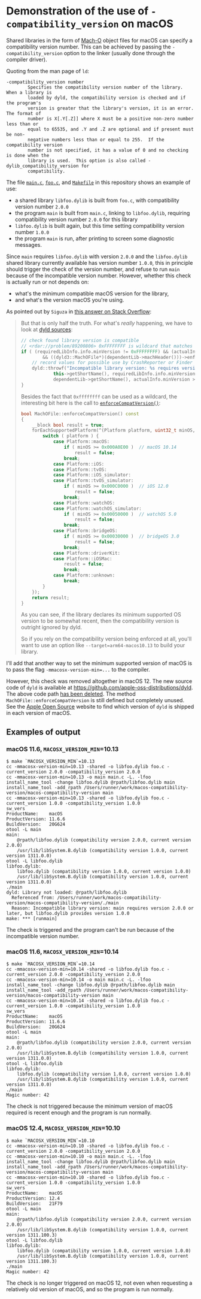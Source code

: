 # Demonstration of the use of `-compatibility_version` on macOS

Shared libraries in the form of [Mach-O](https://en.wikipedia.org/wiki/Mach-O) object files
for macOS can specify a compatibility version number.  This can be achieved by passing the
`-compatibility_version` option to the linker (usually done through the compiler driver).

Quoting from the man page of `ld`:

```
-compatibility_version number
        Specifies the compatibility version number of the library.  When a library is
        loaded by dyld, the compatibility version is checked and if the program's
        version is greater that the library's version, it is an error.  The format of
        number is X[.Y[.Z]] where X must be a positive non-zero number less than or
        equal to 65535, and .Y and .Z are optional and if present must be non-
        negative numbers less than or equal to 255.  If the compatibility version
        number is not specified, it has a value of 0 and no checking is done when the
        library is used.  This option is also called -dylib_compatibility_version for
        compatibility.
```

The file [`main.c`](./main.c), [`foo.c`](./foo.c), and [`Makefile`](./Makefile) in this
repository shows an example of use:

* a shared library `libfoo.dylib` is built from `foo.c`, with compatibility version number
  `2.0.0`
* the program `main` is built from `main.c`, linking to `libfoo.dylib`, requiring
  compatibility version number `2.0.0` for this library
* `libfoo.dylib` is built again, but this time setting compatibility version number `1.0.0`
* the program `main` is run, after printing to screen some diagnostic messages.

Since `main` requires `libfoo.dylib` with version `2.0.0` and the `libfoo.dylib` shared
library currently available has version number `1.0.0`, this in principle should trigger the
check of the version number, and refuse to run `main` because of the incompatible version
number.  However, whether this check is actually run or not depends on:

* what's the minimum compatible macOS version for the library,
* and what's the version macOS you're using.

As pointed out by `Siguza` in [this answer on Stack
Overflow](https://stackoverflow.com/a/67067009/2442087):

> But that is only half the truth. For what's _really_ happening, we have to look at [dyld
> sources](https://opensource.apple.com/source/dyld/dyld-832.7.3/src/ImageLoader.cpp.auto.html):
>
> ```c++
> // check found library version is compatible
> // <rdar://problem/89200806> 0xFFFFFFFF is wildcard that matches any version
> if ( (requiredLibInfo.info.minVersion != 0xFFFFFFFF) && (actualInfo.minVersion < requiredLibInfo.info.minVersion)
>         && ((dyld3::MachOFile*)(dependentLib->machHeader()))->enforceCompatVersion() ) {
>     // record values for possible use by CrashReporter or Finder
>     dyld::throwf("Incompatible library version: %s requires version %d.%d.%d or later, but %s provides version %d.%d.%d",
>             this->getShortName(), requiredLibInfo.info.minVersion >> 16, (requiredLibInfo.info.minVersion >> 8) & 0xff, requiredLibInfo.info.minVersion & 0xff,
>             dependentLib->getShortName(), actualInfo.minVersion >> 16, (actualInfo.minVersion >> 8) & 0xff, actualInfo.minVersion & 0xff);
> }
> ```
>
> Besides the fact that `0xffffffff` can be used as a wildcard, the interesting bit here is
> the call to [`enforceCompatVersion()`](https://opensource.apple.com/source/dyld/dyld-832.7.3/dyld3/MachOFile.cpp.auto.html):
>
> ```c++
> bool MachOFile::enforceCompatVersion() const
> {
>     __block bool result = true;
>     forEachSupportedPlatform(^(Platform platform, uint32_t minOS, uint32_t sdk) {
>         switch ( platform ) {
>             case Platform::macOS:
>                 if ( minOS >= 0x000A0E00 )  // macOS 10.14
>                     result = false;
>                 break;
>             case Platform::iOS:
>             case Platform::tvOS:
>             case Platform::iOS_simulator:
>             case Platform::tvOS_simulator:
>                 if ( minOS >= 0x000C0000 )  // iOS 12.0
>                     result = false;
>                 break;
>             case Platform::watchOS:
>             case Platform::watchOS_simulator:
>                 if ( minOS >= 0x00050000 )  // watchOS 5.0
>                     result = false;
>                 break;
>             case Platform::bridgeOS:
>                 if ( minOS >= 0x00030000 )  // bridgeOS 3.0
>                     result = false;
>                 break;
>             case Platform::driverKit:
>             case Platform::iOSMac:
>                 result = false;
>                 break;
>             case Platform::unknown:
>                 break;
>         }
>     });
>     return result;
> }
> ```
>
> As you can see, if the library declares its minimum supported OS version to be somewhat
> recent, then the compatibility version is outright ignored by dyld.
>
> So if you rely on the compatibility version being enforced at all, you'll want to use an
> option like `--target=arm64-macos10.13` to build your library.

I'll add that another way to set the minimum supported version of macOS is to pass the flag
`-mmacosx-version-min=...` to the compiler.

However, this check was removed altogether in macOS 12. The new source code of `dyld` is
available at <https://github.com/apple-oss-distributions/dyld>.  The above code path [has
been
deleted](https://github.com/apple-oss-distributions/dyld/commit/9a9e3e4cfa7de205d61f4114c9b564e4bab7ef7f#diff-a4220c07a272a49770dacc147307f3b01f83d575c28b52ede7b08cff31cdc63f).
The method `MachOFile::enforceCompatVersion` is still defined but completely unused.  See
the [Apple Open Source](https://opensource.apple.com/releases/) website to find which
version of `dyld` is shipped in each version of macOS.

## Examples of output

### macOS 11.6, `MACOSX_VERSION_MIN`=10.13

```console
$ make `MACOSX_VERSION_MIN`=10.13
cc -mmacosx-version-min=10.13 -shared -o libfoo.dylib foo.c -current_version 2.0.0 -compatibility_version 2.0.0
cc -mmacosx-version-min=10.13 -o main main.c -L. -lfoo
install_name_tool -change libfoo.dylib @rpath/libfoo.dylib main
install_name_tool -add_rpath /Users/runner/work/macos-compatibility-version/macos-compatibility-version main
cc -mmacosx-version-min=10.13 -shared -o libfoo.dylib foo.c -current_version 1.0.0 -compatibility_version 1.0.0
sw_vers
ProductName:	macOS
ProductVersion:	11.6.6
BuildVersion:	20G624
otool -L main
main:
	@rpath/libfoo.dylib (compatibility version 2.0.0, current version 2.0.0)
	/usr/lib/libSystem.B.dylib (compatibility version 1.0.0, current version 1311.0.0)
otool -L libfoo.dylib
libfoo.dylib:
	libfoo.dylib (compatibility version 1.0.0, current version 1.0.0)
	/usr/lib/libSystem.B.dylib (compatibility version 1.0.0, current version 1311.0.0)
./main
dyld: Library not loaded: @rpath/libfoo.dylib
  Referenced from: /Users/runner/work/macos-compatibility-version/macos-compatibility-version/./main
  Reason: Incompatible library version: main requires version 2.0.0 or later, but libfoo.dylib provides version 1.0.0
make: *** [runmain]
```

The check is triggered and the program can't be run because of the incompatible version number.

### macOS 11.6, `MACOSX_VERSION_MIN`=10.14

```console
$ make `MACOSX_VERSION_MIN`=10.14
cc -mmacosx-version-min=10.14 -shared -o libfoo.dylib foo.c -current_version 2.0.0 -compatibility_version 2.0.0
cc -mmacosx-version-min=10.14 -o main main.c -L. -lfoo
install_name_tool -change libfoo.dylib @rpath/libfoo.dylib main
install_name_tool -add_rpath /Users/runner/work/macos-compatibility-version/macos-compatibility-version main
cc -mmacosx-version-min=10.14 -shared -o libfoo.dylib foo.c -current_version 1.0.0 -compatibility_version 1.0.0
sw_vers
ProductName:	macOS
ProductVersion:	11.6.6
BuildVersion:	20G624
otool -L main
main:
	@rpath/libfoo.dylib (compatibility version 2.0.0, current version 2.0.0)
	/usr/lib/libSystem.B.dylib (compatibility version 1.0.0, current version 1311.0.0)
otool -L libfoo.dylib
libfoo.dylib:
	libfoo.dylib (compatibility version 1.0.0, current version 1.0.0)
	/usr/lib/libSystem.B.dylib (compatibility version 1.0.0, current version 1311.0.0)
./main
Magic number: 42
```

The check is not triggered because the minimum version of macOS required is recent enough
and the program is run normally.

### macOS 12.4, `MACOSX_VERSION_MIN`=10.10

```console
$ make `MACOSX_VERSION_MIN`=10.10
cc -mmacosx-version-min=10.10 -shared -o libfoo.dylib foo.c -current_version 2.0.0 -compatibility_version 2.0.0
cc -mmacosx-version-min=10.10 -o main main.c -L. -lfoo
install_name_tool -change libfoo.dylib @rpath/libfoo.dylib main
install_name_tool -add_rpath /Users/runner/work/macos-compatibility-version/macos-compatibility-version main
cc -mmacosx-version-min=10.10 -shared -o libfoo.dylib foo.c -current_version 1.0.0 -compatibility_version 1.0.0
sw_vers
ProductName:	macOS
ProductVersion:	12.4
BuildVersion:	21F79
otool -L main
main:
	@rpath/libfoo.dylib (compatibility version 2.0.0, current version 2.0.0)
	/usr/lib/libSystem.B.dylib (compatibility version 1.0.0, current version 1311.100.3)
otool -L libfoo.dylib
libfoo.dylib:
	libfoo.dylib (compatibility version 1.0.0, current version 1.0.0)
	/usr/lib/libSystem.B.dylib (compatibility version 1.0.0, current version 1311.100.3)
./main
Magic number: 42
```

The check is no longer triggered on macOS 12, not even when requesting a relatively old
version of macOS, and so the program is run normally.
